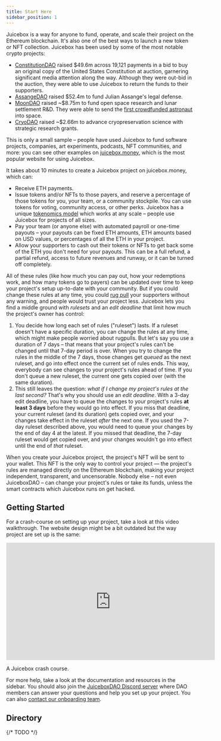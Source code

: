 ```yaml
---
title: Start Here
sidebar_position: 1
---
```


Juicebox is a way for anyone to fund, operate, and scale their project on the Ethereum blockchain. It's also one of the best ways to launch a new token or NFT collection. Juicebox has been used by some of the most notable crypto projects:

- [ConstitutionDAO](https://juicebox.money/p/constitutiondao) raised $49.6m across 19,121 payments in a bid to buy an original copy of the United States Constitution at auction, garnering significant media attention along the way. Although they were out-bid in the auction, they were able to use Juicebox to return the funds to their supporters.
- [AssangeDAO](https://juicebox.money/p/assangedao) raised $52.4m to fund Julian Assange's legal defense.
- [MoonDAO](https://juicebox.money/p/moondao) raised ~$8.75m to fund open space research and lunar settlement R&D. They were able to send the [first crowdfunded astronaut](https://youtu.be/YXXlSG-du7c?si=p8khVfYYzF4im4fJ) into space.
- [CryoDAO](https://juicebox.money/@cryodao) raised ~$2.66m to advance cryopreservation science with strategic research grants.

This is only a small sample – people have used Juicebox to fund software projects, companies, art experiments, podcasts, NFT communities, and more: you can see other examples on [juicebox.money](https://juicebox.money), which is the most popular website for using Juicebox.

It takes about 10 minutes to create a Juicebox project on juicebox.money, which can:

- Receive ETH payments.
- Issue tokens and/or NFTs to those payers, and reserve a percentage of those tokens for you, your team, or a community stockpile. You can use tokens for voting, community access, or other perks. Juicebox has a unique [tokenomics model](tokenomics) which works at any scale – people use Juicebox for projects of all sizes.
- Pay your team (or anyone else) with automated payroll or one-time payouts – your payouts can be fixed ETH amounts, ETH amounts based on USD values, or percentages of all the ETH in your project.
- Allow your supporters to cash out their tokens or NFTs to get back some of the ETH you don't need for your payouts. This can be a full refund, a partial refund, access to future revenues and runway, or it can be turned off completely.

All of these rules (like how much you can pay out, how your redemptions work, and how many tokens go to payers) can be updated over time to keep your project's setup up-to-date with your community. But if you could change these rules at any time, you could [rug pull](https://www.pcmag.com/encyclopedia/term/rug-pull) your supporters without any warning, and people would trust your project less. Juicebox lets you find a middle ground with *rulesets* and an *edit deadline* that limit how much the project's owner has control:

1. You decide how long each set of rules ("ruleset") lasts. If a ruleset doesn't have a specific duration, you can change the rules at any time, which might make people worried about rugpulls. But let's say you use a duration of 7 days – that means that your project's rules can't be changed until that 7-day period is over. When you try to change the rules in the middle of the 7 days, those changes get *queued* as the next ruleset, and go into effect once the current set of rules ends. This way, everybody can see changes to your project's rules ahead of time. If you don't queue a new ruleset, the current one gets copied over (with the same duration).
2. This still leaves the question: *what if I change my project's rules at the last second?* That's why you should use an *edit deadline*. With a 3-day edit deadline, you have to queue the changes to your project's rules **at least 3 days** before they would go into effect. If you miss that deadline, your current ruleset (and its duration) gets copied over, and your changes take effect in the ruleset *after* the next one. If you used the 7-day ruleset described above, you would need to queue your changes by the end of day 4 at the latest. If you missed that deadline, the 7-day ruleset would get copied over, and your changes wouldn't go into effect until the end of *that* ruleset.

When you create your Juicebox project, the project's NFT will be sent to your wallet. This NFT is the only way to control your project — the project's rules are managed directly on the Ethereum blockchain, making your project independent, transparent, and uncensorable. Nobody else – not even JuiceboxDAO – can change your project's rules or take its funds, unless the smart contracts which Juicebox runs on get hacked.

## Getting Started

For a crash-course on setting up your project, take a look at this video walkthrough. The website design might be a bit outdated but the way project are set up is the same:

<iframe width="560" height="315" src="https://www.youtube.com/embed/ZG4RJYvH8TQ?si=685tPmokNxqb0LC3" title="YouTube video player" frameborder="0" allow="accelerometer; autoplay; clipboard-write; encrypted-media; gyroscope; picture-in-picture; web-share" allowfullscreen></iframe>
<p class="subtitle">A Juicebox crash course.</p>

For more help, take a look at the documentation and resources in the sidebar. You should also join the [JuiceboxDAO Discord server](https://discord.gg/juicebox) where DAO members can answer your questions and help you set up your project. You can also [contact our onboarding team](https://juicebox.money/contact).

## Directory

{/* TODO */}
